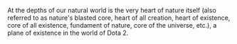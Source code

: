 At the depths of our natural world is the very heart of nature itself (also referred to as nature's blasted core, heart of all creation, heart of existence, core of all existence, fundament of nature, core of the universe, etc.), a plane of existence in the world of Dota 2.